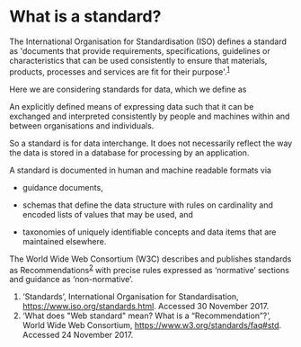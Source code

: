 # What is a standard?

The International Organisation for Standardisation (ISO) defines a standard as 'documents that provide requirements, specifications, guidelines or characteristics that can be used consistently to ensure that materials, products, processes and services are fit for their purpose'.<sup>[1](#footnote1)</sup>

Here we are considering standards for data, which we define as

An explicitly defined means of expressing data such that it can be exchanged and interpreted consistently by people and machines within and between organisations and individuals.

So a standard is for data interchange. It does not necessarily reflect the way the data is stored in a database for processing by an application.

A standard is documented in human and machine readable formats via

* guidance documents,

* schemas that define the data structure with rules on cardinality and encoded lists of values that may be used, and

* taxonomies of uniquely identifiable concepts and data items that are maintained elsewhere.

The World Wide Web Consortium (W3C) describes and publishes standards as Recommendations<sup>[2](#footnote2)</sup> with precise rules expressed as ‘normative’ sections and guidance as ‘non-normative’.

<section class="footnotes">
    <ol>
        <li>
            <a name="footnote1" id="footnote1" class="anchor"></a>‘Standards’, International Organisation for Standardisation, 
            <a href="https://www.iso.org/standards.html" target="_blank">https://www.iso.org/standards.html</a>. Accessed 30 November 2017.</li>
        <li>
            <a name="footnote2" id="footnote2" class="anchor"></a>‘What does "Web standard" mean? What is a “Recommendation”?’, World Wide Web Consortium, 
            <a href="https://www.w3.org/standards/faq#std" target="_blank">https://www.w3.org/standards/faq#std</a>. Accessed 24 November 2017.
        </li>
    </ol>
</section>